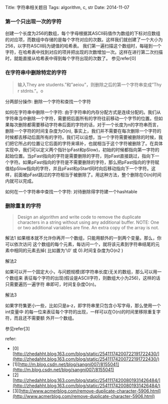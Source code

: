 Title: 字符串相关题目
Tags: algorithm, c, str
Date: 2014-11-07

### 第一个只出现一次的字符
创建一个长度为256的数组，每个字母根据其ASCII码值作为数组的下标对应数组的对应项，而数组中存储的是每个字符对应的次数。这样我们就创建了一个大小为256，以字符ASCII码为键值的哈希表。 我们第一遍扫描这个数组时，每碰到一个字符，在哈希表中找到对应的项并把出现的次数增加一次。这样在进行第二次扫描时，就能直接从哈希表中得到每个字符出现的次数了。 参见refer[0]

### 在字符串中删除特定的字符
>输入They are students.”和”aeiou”，则删除之后的第一个字符串变成”Thy r stdnts.”。o

分两部分操作: 删除一个字符和查找一个字符

如何在字符串中删除一个字符: 由于字符串的内存分配方式是连续分配的。我们从字符串当中删除一个字符，需要把后面所有的字符往前移动一个字节的位置。但如果每次删除都需要移动字符串后面的字符的话，对于一个长度为n的字符串而言，删除一个字符的时间复杂度为O(n), 事实上，我们并不需要在每次删除一个字符的时候都去移动后面所有的字符。我们可以设想，当一个字符需要被删除的时候，我们把它所占的位置让它后面的字符来填补，也就相当于这个字符被删除了。在具体实现中，我们可以定义两个指针(pFast和pSlow)，初始的时候都指向第一字符的起始位置。当pFast指向的字符是需要删除的字符，则pFast直接跳过，指向下一个字符。如果pFast指向的字符是不需要删除的字符，那么把pFast指向的字符赋值给pSlow指向的字符，并且pFast和pStart同时向后移动指向下一个字符。这样，前面被pFast跳过的字符相当于被删除了。用这种方法，整个删除在O(n)时间内就可以完成。

如何在一个字符串中查找一个字符: 对待删除得字符建一个hashtable

### 删除重复的字符
>Design an algorithm and write code to remove the duplicate characters in a string without using any additional buffer. NOTE: One or two additional variables are fine. An extra copy of the array is not.

解法1
如果根本就不允许你再开一个数组，只能用额外的一到两个变量。那么，你可以依次访问 这个数组的每个元素，每访问一个，就将该元素到字符串结尾的元素中相同的元素去掉( 比如置为’\0′ 或 0).时间复杂度为O(n2 )

解法2

如果可以开一个固定大小，与问题规模(即字符串长度)无关的数组，那么可以用一个数组来 表征每个字符的出现(假设是ASCII字符，则数组大小为256)，这样的话只需要遍历一遍字符 串即可，时间复杂度O(n)。

解法3

如果字符集更小一些，比如只是a-z，即字符串里只包含小写字母，那么使用一个int变量中 的每一位来表征每个字符的出现，一样可以在O(n)的时间里移除重复字符，而且还不需要额 外开一个数组。

参见refer[3]

refer:

- [0][http://zhedahht.blog.163.com/blog/static/25411174200722191722430/](http://zhedahht.blog.163.com/blog/static/25411174200722191722430/)
- [1][http://m.blog.csdn.net/blog/sangni007/8155041](http://m.blog.csdn.net/blog/sangni007/8155041)
- [2][http://zhedahht.blog.163.com/blog/static/25411174200801931426484/](http://zhedahht.blog.163.com/blog/static/25411174200801931426484/)
- [3][http://www.acmerblog.com/remove-duplicate-character-5906.html](http://www.acmerblog.com/remove-duplicate-character-5906.html)
